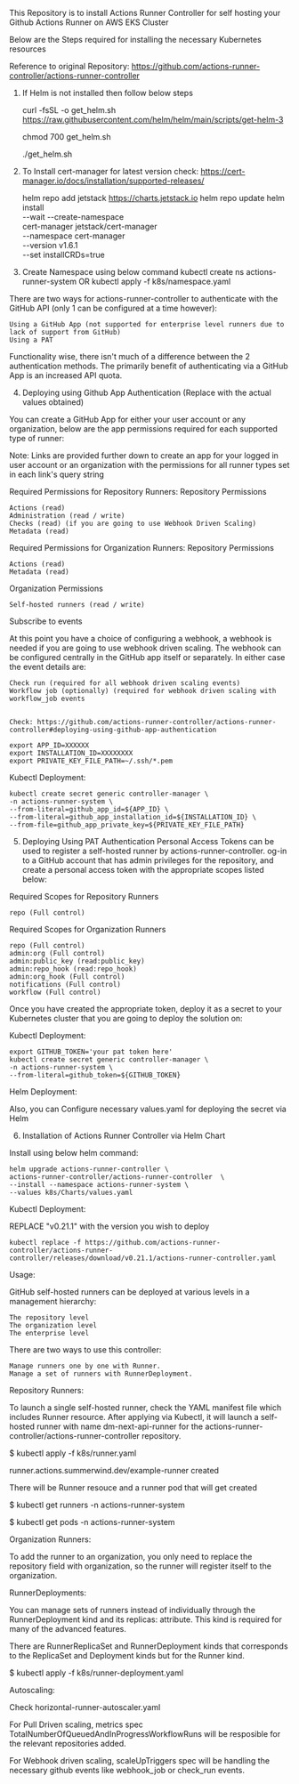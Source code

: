 This Repository is to install Actions Runner Controller for self hosting your Github Actions Runner on AWS EKS Cluster

Below are the Steps required for installing the necessary Kubernetes resources

Reference to original Repository: https://github.com/actions-runner-controller/actions-runner-controller

1. If Helm is not installed then follow below steps

     curl -fsSL -o get_helm.sh https://raw.githubusercontent.com/helm/helm/main/scripts/get-helm-3

    chmod 700 get_helm.sh

    ./get_helm.sh

2. To Install cert-manager 
    for latest version check: 
    https://cert-manager.io/docs/installation/supported-releases/ 
    
    helm repo add jetstack https://charts.jetstack.io
    helm repo update
    helm install \
    --wait --create-namespace \
    cert-manager jetstack/cert-manager \
    --namespace cert-manager \
    --version v1.6.1 \
    --set installCRDs=true

3. Create Namespace using below command 
    kubectl create ns actions-runner-system
                    OR
    kubectl apply -f k8s/namespace.yaml

There are two ways for actions-runner-controller to authenticate with the GitHub API (only 1 can be configured at a time however):

    Using a GitHub App (not supported for enterprise level runners due to lack of support from GitHub)
    Using a PAT

Functionality wise, there isn't much of a difference between the 2 authentication methods. The primarily benefit of authenticating via a GitHub App is an increased API quota.

4. Deploying using Github App Authentication (Replace with the actual values obtained)

You can create a GitHub App for either your user account or any organization, below are the app permissions required for each supported type of runner:

Note: Links are provided further down to create an app for your logged in user account or an organization with the permissions for all runner types set in each link's query string

Required Permissions for Repository Runners:
Repository Permissions

    Actions (read)
    Administration (read / write)
    Checks (read) (if you are going to use Webhook Driven Scaling)
    Metadata (read)

Required Permissions for Organization Runners:
Repository Permissions

    Actions (read)
    Metadata (read)

Organization Permissions

    Self-hosted runners (read / write)

Subscribe to events

At this point you have a choice of configuring a webhook, a webhook is needed if you are going to use webhook driven scaling. The webhook can be configured centrally in the GitHub app itself or separately. In either case the event details are:

    Check run (required for all webhook driven scaling events)
    Workflow job (optionally) (required for webhook driven scaling with workflow_job events

    
    Check: https://github.com/actions-runner-controller/actions-runner-controller#deploying-using-github-app-authentication

    export APP_ID=XXXXXX
    export INSTALLATION_ID=XXXXXXXX
    export PRIVATE_KEY_FILE_PATH=~/.ssh/*.pem

Kubectl Deployment:


    kubectl create secret generic controller-manager \
    -n actions-runner-system \
    --from-literal=github_app_id=${APP_ID} \
    --from-literal=github_app_installation_id=${INSTALLATION_ID} \
    --from-file=github_app_private_key=${PRIVATE_KEY_FILE_PATH}


5. Deploying Using PAT Authentication 
Personal Access Tokens can be used to register a self-hosted runner by actions-runner-controller.
og-in to a GitHub account that has admin privileges for the repository, and create a personal access token with the appropriate scopes listed below:

Required Scopes for Repository Runners

    repo (Full control)

Required Scopes for Organization Runners

    repo (Full control)
    admin:org (Full control)
    admin:public_key (read:public_key)
    admin:repo_hook (read:repo_hook)
    admin:org_hook (Full control)
    notifications (Full control)
    workflow (Full control)

Once you have created the appropriate token, deploy it as a secret to your Kubernetes cluster that you are going to deploy the solution on:

Kubectl Deployment:


    export GITHUB_TOKEN='your pat token here'
    kubectl create secret generic controller-manager \
    -n actions-runner-system \
    --from-literal=github_token=${GITHUB_TOKEN}

Helm Deployment:

Also, you can Configure necessary values.yaml for deploying the secret via Helm

6. Installation of Actions Runner Controller via Helm Chart

Install using below helm command:

    helm upgrade actions-runner-controller \
    actions-runner-controller/actions-runner-controller  \
    --install --namespace actions-runner-system \
    --values k8s/Charts/values.yaml

Kubectl Deployment:

REPLACE "v0.21.1" with the version you wish to deploy

    kubectl replace -f https://github.com/actions-runner-controller/actions-runner-controller/releases/download/v0.21.1/actions-runner-controller.yaml

Usage:

GitHub self-hosted runners can be deployed at various levels in a management hierarchy:

    The repository level
    The organization level
    The enterprise level

There are two ways to use this controller:

    Manage runners one by one with Runner.
    Manage a set of runners with RunnerDeployment.

Repository Runners:

To launch a single self-hosted runner, check the YAML manifest file which includes Runner resource. After applying via Kubectl, it will launch a self-hosted runner with name dm-next-api-runner for the actions-runner-controller/actions-runner-controller repository.

$ kubectl apply -f k8s/runner.yaml

runner.actions.summerwind.dev/example-runner created

There will be Runner resouce and a runner pod that will get created

$ kubectl get runners -n actions-runner-system

$ kubectl get pods -n actions-runner-system

Organization Runners: 

To add the runner to an organization, you only need to replace the repository field with organization, so the runner will register itself to the organization.

RunnerDeployments:

You can manage sets of runners instead of individually through the RunnerDeployment kind and its replicas: attribute. This kind is required for many of the advanced features.

There are RunnerReplicaSet and RunnerDeployment kinds that corresponds to the ReplicaSet and Deployment kinds but for the Runner kind.

$ kubectl apply -f k8s/runner-deployment.yaml

Autoscaling:

Check horizontal-runner-autoscaler.yaml

For Pull Driven scaling, metrics spec TotalNumberOfQueuedAndInProgressWorkflowRuns will be resposible for the relevant repositories added.

For Webhook driven scaling, scaleUpTriggers spec will be handling the necessary github events like webhook_job or check_run events.

